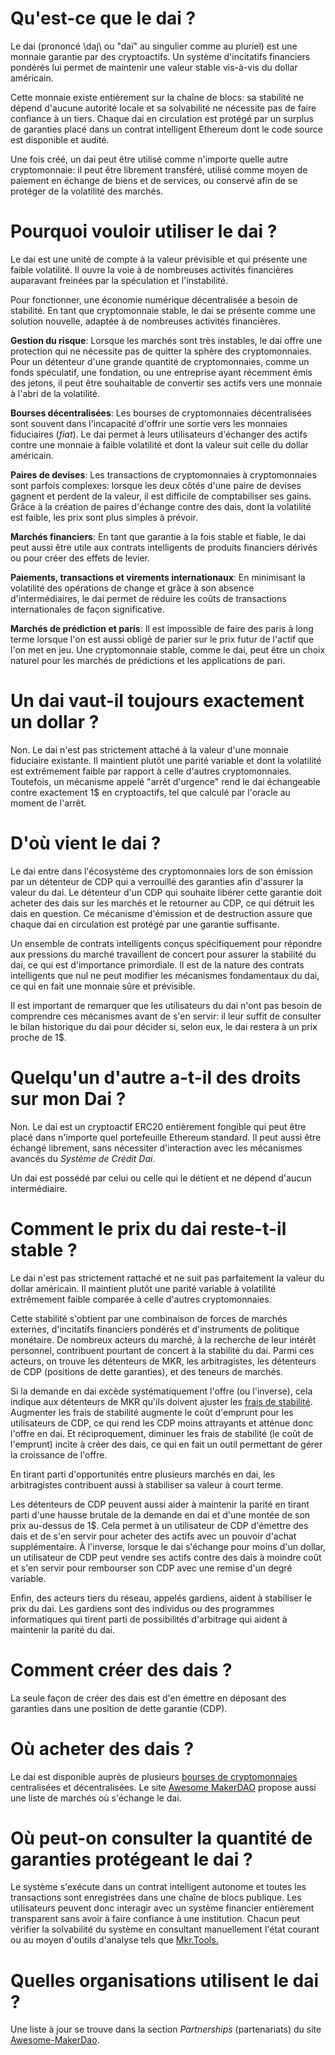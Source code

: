 # Qu'est-ce que le dai ?
Le dai (prononcé \daj\ ou "daï" au singulier comme au pluriel) est une monnaie garantie par des cryptoactifs. Un système d'incitatifs financiers pondérés lui permet de maintenir une valeur stable vis-à-vis du dollar américain.

Cette monnaie existe entièrement sur la chaîne de blocs: sa stabilité ne dépend d'aucune autorité locale et sa solvabilité ne nécessite pas de faire confiance à un tiers. Chaque dai en circulation est protégé par un surplus de garanties placé dans un contrat intelligent Ethereum dont le code source est disponible et audité.

Une fois créé, un dai peut être utilisé comme n'importe quelle autre cryptomonnaie: il peut être librement transféré, utilisé comme moyen de paiement en échange de biens et de services, ou conservé afin de se protéger de la volatilité des marchés.

# Pourquoi vouloir utiliser le dai ?
Le dai est une unité de compte à la valeur prévisible et qui présente une faible volatilité. Il ouvre la voie à de nombreuses activités financières auparavant freinées par la spéculation et l'instabilité.

Pour fonctionner, une économie numérique décentralisée a besoin de stabilité. En tant que cryptomonnaie stable, le dai se présente comme une solution nouvelle, adaptée à de nombreuses activités financières.

**Gestion du risque**: Lorsque les marchés sont très instables, le dai offre une protection qui ne nécessite pas de quitter la sphère des cryptomonnaies. Pour un détenteur d'une grande quantité de cryptomonnaies, comme un fonds spéculatif, une fondation, ou une entreprise ayant récemment émis des jetons, il peut être souhaitable de convertir ses actifs vers une monnaie à l'abri de la volatilité.

**Bourses décentralisées**: Les bourses de cryptomonnaies décentralisées sont souvent dans l'incapacité d'offrir une sortie vers les monnaies fiduciaires (_fiat_). Le dai permet à leurs utilisateurs d'échanger des actifs contre une monnaie à faible volatilité et dont la valeur suit celle du dollar américain.

**Paires de devises**: Les transactions de cryptomonnaies à cryptomonnaies sont parfois complexes: lorsque les deux côtés d'une paire de devises gagnent et perdent de la valeur, il est difficile de comptabiliser ses gains. Grâce à la création de paires d'échange contre des dais, dont la volatilité est faible, les prix sont plus simples à prévoir.

**Marchés financiers**: En tant que garantie à la fois stable et fiable, le dai peut aussi être utile aux contrats intelligents de produits financiers dérivés ou pour créer des effets de levier.

**Paiements, transactions et virements internationaux**: En minimisant la volatilité des opérations de change et grâce à son absence d'intermédiaires, le dai permet de réduire les coûts de transactions internationales de façon significative.

**Marchés de prédiction et paris**: Il est impossible de faire des paris à long terme lorsque l'on est aussi obligé de parier sur le prix futur de l'actif que l'on met en jeu. Une cryptomonnaie stable, comme le dai, peut être un choix naturel pour les marchés de prédictions et les applications de pari.

# Un dai vaut-il toujours exactement un dollar ?
Non. Le dai n'est pas strictement attaché à la valeur d'une monnaie fiduciaire existante. Il maintient plutôt une parité variable et dont la volatilité est extrêmement faible par rapport à celle d'autres cryptomonnaies. Toutefois, un mécanisme appelé "arrêt d'urgence" rend le dai échangeable contre exactement 1$ en cryptoactifs, tel que calculé par l'oracle au moment de l'arrêt.

# D'où vient le dai ?
Le dai entre dans l'écosystème des cryptomonnaies lors de son émission par un détenteur de CDP qui a verrouillé des garanties afin d'assurer la valeur du dai. Le détenteur d'un CDP qui souhaite libérer cette garantie doit acheter des dais sur les marchés et le retourner au CDP, ce qui détruit les dais en question. Ce mécanisme d'émission et de destruction assure que chaque dai en circulation est protégé par une garantie suffisante. 

Un ensemble de contrats intelligents conçus spécifiquement pour répondre aux pressions du marché travaillent de concert pour assurer la stabilité du dai, ce qui est d'importance primordiale. Il est de la nature des contrats intelligents que nul ne peut modifier les mécanismes fondamentaux du dai, ce qui en fait une monnaie sûre et prévisible.

Il est important de remarquer que les utilisateurs du dai n'ont pas besoin de comprendre ces mécanismes avant de s'en servir: il leur suffit de consulter le bilan historique du dai pour décider si, selon eux, le dai restera à un prix proche de 1$.

# Quelqu'un d'autre a-t-il des droits sur mon Dai ?
Non. Le dai est un cryptoactif ERC20 entièrement fongible qui peut être placé dans n'importe quel portefeuille Ethereum standard. Il peut aussi être échangé librement, sans nécessiter d'interaction avec les mécanismes avancés du _Système de Crédit Dai_.

Un dai est possédé par celui ou celle qui le détient et ne dépend d'aucun intermédiaire.

# Comment le prix du dai reste-t-il stable ?
Le dai n'est pas strictement rattaché et ne suit pas parfaitement la valeur du dollar américain. Il maintient plutôt une parité variable à volatilité extrêmement faible comparée à celle d'autres cryptomonnaies.

Cette stabilité s'obtient par une combinaison de forces de marchés externes, d'incitatifs financiers pondérés et d'instruments de politique monétaire. De nombreux acteurs du marché, à la recherche de leur intérêt personnel, contribuent pourtant de concert à la stabilité du dai. Parmi ces acteurs, on trouve les détenteurs de MKR, les arbitragistes, les détenteurs de CDP (positions de dette garanties), et des teneurs de marchés.

Si la demande en dai excède systématiquement l'offre (ou l'inverse), cela indique aux détenteurs de MKR qu'ils doivent ajuster les [frais de stabilité](./stability-fee.md). Augmenter les frais de stabilité augmente le coût d'emprunt pour les utilisateurs de CDP, ce qui rend les CDP moins attrayants et atténue donc l'offre en dai. Et réciproquement, diminuer les frais de stabilité (le coût de l'emprunt) incite à créer des dais, ce qui en fait un outil permettant de gérer la croissance de l'offre.

En tirant parti d'opportunités entre plusieurs marchés en dai, les arbitragistes contribuent aussi à stabiliser sa valeur à court terme.

Les détenteurs de CDP peuvent aussi aider à maintenir la parité en tirant parti d'une hausse brutale de la demande en dai et d'une montée de son prix au-dessus de 1$. Cela permet à un utilisateur de CDP d'émettre des dais et de s'en servir pour acheter des actifs avec un pouvoir d'achat supplémentaire. À l'inverse, lorsque le dai s'échange pour moins d'un dollar, un utilisateur de CDP peut vendre ses actifs contre des dais à moindre coût et s'en servir pour rembourser son CDP avec une remise d'un degré variable.

Enfin, des acteurs tiers du réseau, appelés gardiens, aident à stabiliser le prix du dai. Les gardiens sont des individus ou des programmes informatiques qui tirent parti de possibilités d'arbitrage qui aident à maintenir la parité du dai.

# Comment créer des dais ?
La seule façon de créer des dais est d'en émettre en déposant des garanties dans une position de dette garantie (CDP).

# Où acheter des dais ?
Le dai est disponible auprès de plusieurs [bourses de cryptomonnaies](https://coinmarketcap.com/currencies/dai/#markets) centralisées et décentralisées. Le site [Awesome MakerDAO](https://github.com/makerdao/awesome-makerdao#trade-your-dai) propose aussi une liste de marchés où s'échange le dai.

# Où peut-on consulter la quantité de garanties protégeant le dai ?
Le système s'exécute dans un contrat intelligent autonome et toutes les transactions sont enregistrées dans une chaîne de blocs publique. Les utilisateurs peuvent donc interagir avec un système financier entièrement transparent sans avoir à faire confiance à une institution. Chacun peut vérifier la solvabilité du système en consultant manuellement l'état courant ou au moyen d'outils d'analyse tels que [Mkr.Tools. ](https://mkr.tools/)

# Quelles organisations utilisent le dai ?
Une liste à jour se trouve dans la section _Partnerships_ (partenariats) du site [Awesome-MakerDao](https://github.com/makerdao/awesome-makerdao).